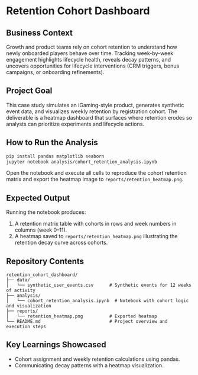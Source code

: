 # Retention Cohort Dashboard

## Business Context
Growth and product teams rely on cohort retention to understand how newly onboarded players behave over time. Tracking week-by-week engagement highlights lifecycle health, reveals decay patterns, and uncovers opportunities for lifecycle interventions (CRM triggers, bonus campaigns, or onboarding refinements).

## Project Goal
This case study simulates an iGaming-style product, generates synthetic event data, and visualizes weekly retention by registration cohort. The deliverable is a heatmap dashboard that surfaces where retention erodes so analysts can prioritize experiments and lifecycle actions.

## How to Run the Analysis
```bash
pip install pandas matplotlib seaborn
jupyter notebook analysis/cohort_retention_analysis.ipynb
```

Open the notebook and execute all cells to reproduce the cohort retention matrix and export the heatmap image to `reports/retention_heatmap.png`.

## Expected Output
Running the notebook produces:
1. A retention matrix table with cohorts in rows and week numbers in columns (week 0–11).
2. A heatmap saved to `reports/retention_heatmap.png` illustrating the retention decay curve across cohorts.

## Repository Contents
```
retention_cohort_dashboard/
├── data/
│   └── synthetic_user_events.csv      # Synthetic events for 12 weeks of activity
├── analysis/
│   └── cohort_retention_analysis.ipynb  # Notebook with cohort logic and visualization
├── reports/
│   └── retention_heatmap.png          # Exported heatmap
└── README.md                          # Project overview and execution steps
```

## Key Learnings Showcased
- Cohort assignment and weekly retention calculations using pandas.
- Communicating decay patterns with a heatmap visualization.
